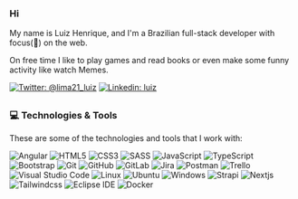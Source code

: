 
### Hi 

My name is Luiz Henrique, and I'm a Brazilian full-stack developer with focus(🎯) on the web.

On free time I like to play games and read books or even make some funny activity like watch Memes.

[![Twitter: @lima21_luiz](https://img.shields.io/badge/@luiz-%231DA1F2.svg?style=for-the-badge&logo=Twitter&logoColor=white&link=https://twitter.com/lima21_luiz)](https://twitter.com/lima21_luiz)
[![Linkedin: luiz](https://img.shields.io/badge/linkedin-%230077B5.svg?style=for-the-badge&logo=linkedin&logoColor=white&link=https://www.linkedin.com/in/luiz-henrique-monteiro-silva-lima/)](https://www.linkedin.com/in/luiz-henrique-monteiro-silva-lima/)


##

### 💻 Technologies & Tools

These are some of the technologies and tools that I work with:

![Angular](https://img.shields.io/badge/angular-%23DD0031.svg?style=for-the-badge&logo=angular&logoColor=white)
![HTML5](https://img.shields.io/badge/html5-%23E34F26.svg?style=for-the-badge&logo=html5&logoColor=white)
![CSS3](https://img.shields.io/badge/css3-%231572B6.svg?style=for-the-badge&logo=css3&logoColor=white)
![SASS](https://img.shields.io/badge/SASS-hotpink.svg?style=for-the-badge&logo=SASS&logoColor=white)
![JavaScript](https://img.shields.io/badge/javascript-%23323330.svg?style=for-the-badge&logo=javascript&logoColor=%23F7DF1E)
![TypeScript](https://img.shields.io/badge/typescript-%23007ACC.svg?style=for-the-badge&logo=typescript&logoColor=white)
![Bootstrap](https://img.shields.io/badge/bootstrap-%23563D7C.svg?style=for-the-badge&logo=bootstrap&logoColor=white)
![Git](https://img.shields.io/badge/git-%23F05033.svg?style=for-the-badge&logo=git&logoColor=white)
![GitHub](https://img.shields.io/badge/github-%23121011.svg?style=for-the-badge&logo=github&logoColor=white)
![GitLab](https://img.shields.io/badge/gitlab-%23181717.svg?style=for-the-badge&logo=gitlab&logoColor=white)
![Jira](https://img.shields.io/badge/jira-%230A0FFF.svg?style=for-the-badge&logo=jira&logoColor=white)
![Postman](https://img.shields.io/badge/Postman-FF6C37?style=for-the-badge&logo=postman&logoColor=white)
![Trello](https://img.shields.io/badge/Trello-%23026AA7.svg?style=for-the-badge&logo=Trello&logoColor=white)
![Visual Studio Code](https://img.shields.io/badge/Visual%20Studio%20Code-0078d7.svg?style=for-the-badge&logo=visual-studio-code&logoColor=white)
![Linux](https://img.shields.io/badge/Linux-FCC624?style=for-the-badge&logo=linux&logoColor=black)
![Ubuntu](https://img.shields.io/badge/Ubuntu-E95420?style=for-the-badge&logo=ubuntu&logoColor=white)
![Windows](https://img.shields.io/badge/Windows-0078D6?style=for-the-badge&logo=windows&logoColor=white)
![Strapi](https://img.shields.io/badge/strapi-%234945ff.svg?style=for-the-badge&logo=strapi&logoColor=white)
![Nextjs](https://img.shields.io/badge/next.js-%23000000.svg?style=for-the-badge&logo=next.js&logoColor=white)
![Tailwindcss](https://img.shields.io/badge/tailwindcss-%230b1121.svg?style=for-the-badge&logo=tailwindcss&logoColor=blue)
![Eclipse IDE](https://img.shields.io/badge/eclipseide-%230b1121.svg?style=for-the-badge&logo=eclipseide&logoColor=darkpurple)
![Docker](https://img.shields.io/badge/docker-%2341454A.svg?style=for-the-badge&logo=docker&logoColor=#2496ED)
